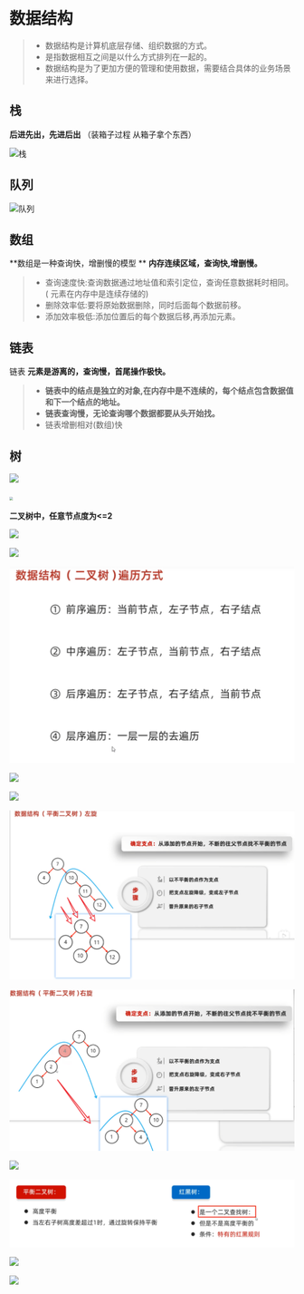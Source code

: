 # 数据结构

> - 数据结构是计算机底层存储、组织数据的方式。
> - 是指数据相互之间是以什么方式排列在一起的。
> - 数据结构是为了更加方便的管理和使用数据，需要结合具体的业务场景来进行选择。

## 栈

**后进先出，先进后出**    （装箱子过程 从箱子拿个东西）

![栈](.\images\栈.png)

## 队列

![队列](.\images\队列.png)

## 数组

**数组是一种查询快，增删慢的模型 ** **内存连续区域，查询快,增删慢。**

> - 查询速度快:查询数据通过地址值和索引定位，查询任意数据耗时相同。( 元素在内存中是连续存储的)
> - 删除效率低:要将原始数据删除，同时后面每个数据前移。
> - 添加效率极低:添加位置后的每个数据后移,再添加元素。

## 链表    

链表  **元素是游离的，查询慢，首尾操作极快。**

> - **链表中的结点是独立的对象,在内存中是不连续的，每个结点包含数据值和下一个结点的地址。**
> - **链表查询慢，无论查询哪个数据都要从头开始找。**
> - 链表增删相对(数组)快 



## 树

![](.\images\tree.png)

<img src=".\images\tree1.png" style="zoom:40%;" />

**二叉树中，任意节点度为<=2**

![](.\images\二叉.png)

![](.\images\二叉规则.png)

![](.\images\二叉树遍历.png)

![](.\images\平衡二叉树.png)



![](.\images\树的演变吧.png)

![](.\images\左旋1.png)

![](.\images\右旋1.png)

![](.\images\红黑树.png)

![](.\images\红黑树对比规则.png)

![](.\images\红黑树规则.png)

![](.\images\红黑树添加规则.png)
